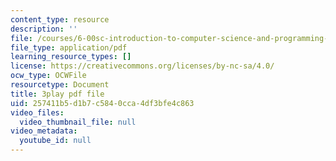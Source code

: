 ```yaml
---
content_type: resource
description: ''
file: /courses/6-00sc-introduction-to-computer-science-and-programming-spring-2011/257411b5d1b7c5840cca4df3bfe4c863_6wTuOMgTrU4.pdf
file_type: application/pdf
learning_resource_types: []
license: https://creativecommons.org/licenses/by-nc-sa/4.0/
ocw_type: OCWFile
resourcetype: Document
title: 3play pdf file
uid: 257411b5-d1b7-c584-0cca-4df3bfe4c863
video_files:
  video_thumbnail_file: null
video_metadata:
  youtube_id: null
---
```

